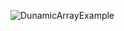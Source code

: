 ![DunamicArrayExample](https://user-images.githubusercontent.com/115818156/227706803-3f0524f5-6412-4234-bbcc-1945954281c9.gif)
